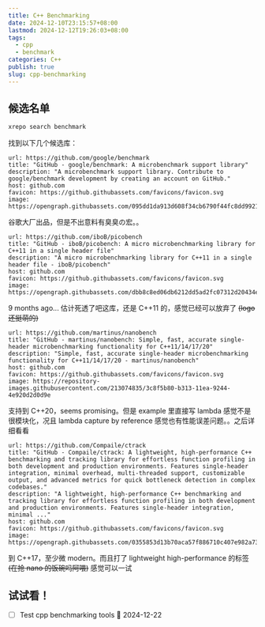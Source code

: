 ```yaml
---
title: C++ Benchmarking
date: 2024-12-10T23:15:57+08:00
lastmod: 2024-12-12T19:26:03+08:00
tags:
  - cpp
  - benchmark
categories: C++
publish: true
slug: cpp-benchmarking
---
```


## 候选名单

```bash
xrepo search benchmark
```

找到以下几个候选库：

```cardlink
url: https://github.com/google/benchmark
title: "GitHub - google/benchmark: A microbenchmark support library"
description: "A microbenchmark support library. Contribute to google/benchmark development by creating an account on GitHub."
host: github.com
favicon: https://github.githubassets.com/favicons/favicon.svg
image: https://opengraph.githubassets.com/095dd1da913d608f34cb6790f44fc8dd992145add82d9ee496425ab594ea4676/google/benchmark
```

谷歌大厂出品，但是不出意料有臭臭の宏。。

```cardlink
url: https://github.com/iboB/picobench
title: "GitHub - iboB/picobench: A micro microbenchmarking library for C++11 in a single header file"
description: "A micro microbenchmarking library for C++11 in a single header file - iboB/picobench"
host: github.com
favicon: https://github.githubassets.com/favicons/favicon.svg
image: https://opengraph.githubassets.com/dbb8c8ed06db6212dd5ad2fc07312d20434e6bc0a819ae5a280472c9f7dce07c/iboB/picobench
```

9 months ago... 估计死透了吧这库，还是 C++11 的，感觉已经可以放弃了 ~~(logo 还挺萌的)~~

```cardlink
url: https://github.com/martinus/nanobench
title: "GitHub - martinus/nanobench: Simple, fast, accurate single-header microbenchmarking functionality for C++11/14/17/20"
description: "Simple, fast, accurate single-header microbenchmarking functionality for C++11/14/17/20 - martinus/nanobench"
host: github.com
favicon: https://github.githubassets.com/favicons/favicon.svg
image: https://repository-images.githubusercontent.com/213074835/3c8f5b80-b313-11ea-9244-4e920d2d0d9e
```

支持到 C++20，seems promising。但是 example 里直接写 lambda 感觉不是很模块化，况且 lambda capture by reference 感觉也有性能误差问题。。之后详细看看

```cardlink
url: https://github.com/Compaile/ctrack
title: "GitHub - Compaile/ctrack: A lightweight, high-performance C++ benchmarking and tracking library for effortless function profiling in both development and production environments. Features single-header integration, minimal overhead, multi-threaded support, customizable output, and advanced metrics for quick bottleneck detection in complex codebases."
description: "A lightweight, high-performance C++ benchmarking and tracking library for effortless function profiling in both development and production environments. Features single-header integration, minimal ..."
host: github.com
favicon: https://github.githubassets.com/favicons/favicon.svg
image: https://opengraph.githubassets.com/0355853d13b70aca57f886710c407e982a738164718e33496d078f4734173efc/Compaile/ctrack
```

到 C++17，至少微 modern。而且打了 lightweight high-performance 的标签 ~~(在抢 nano 的饭碗吗阿喂)~~ 感觉可以一试

## 试试看！

- [ ] Test cpp benchmarking tools 📅 2024-12-22

